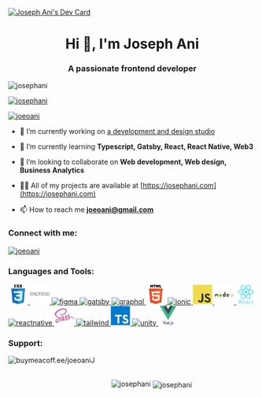 <a href="https://app.daily.dev/JosephAni"><img src="https://api.daily.dev/devcards/c7a834d52dc54e0a8347cd930edaa7c4.png?r=qsz" width="400" alt="Joseph Ani's Dev Card"/></a>
<h1 align="center">Hi 👋, I'm Joseph Ani</h1>
<h3 align="center">A passionate frontend developer</h3>

<p align="left"> <img src="https://komarev.com/ghpvc/?username=josephani&label=Profile%20views&color=0e75b6&style=flat" alt="josephani" /> </p>

<p align="left"> <a href="https://github.com/ryo-ma/github-profile-trophy"><img src="https://github-profile-trophy.vercel.app/?username=josephani" alt="josephani" /></a> </p>

<p align="left"> <a href="https://twitter.com/joeoani" target="blank"><img src="https://img.shields.io/twitter/follow/joeoani?logo=twitter&style=for-the-badge" alt="joeoani" /></a> </p>

- 🔭 I’m currently working on [a development and design studio](https://www.greyjoe.com/)

- 🌱 I’m currently learning **Typescript, Gatsby, React, React Native, Web3**

- 👯 I’m looking to collaborate on **Web development, Web design, Business Analytics**

- 👨‍💻 All of my projects are available at [https://josephani.com](https://josephani.com)

- 📫 How to reach me **joeoani@gmail.com**

<h3 align="left">Connect with me:</h3>
<p align="left">
<a href="https://twitter.com/joeoani" target="blank"><img align="center" src="https://raw.githubusercontent.com/rahuldkjain/github-profile-readme-generator/master/src/images/icons/Social/twitter.svg" alt="joeoani" height="30" width="40" /></a>
</p>

<h3 align="left">Languages and Tools:</h3>
<p align="left"> <a href="https://www.w3schools.com/css/" target="_blank" rel="noreferrer"> <img src="https://raw.githubusercontent.com/devicons/devicon/master/icons/css3/css3-original-wordmark.svg" alt="css3" width="40" height="40"/> </a> <a href="https://expressjs.com" target="_blank" rel="noreferrer"> <img src="https://raw.githubusercontent.com/devicons/devicon/master/icons/express/express-original-wordmark.svg" alt="express" width="40" height="40"/> </a> <a href="https://www.figma.com/" target="_blank" rel="noreferrer"> <img src="https://www.vectorlogo.zone/logos/figma/figma-icon.svg" alt="figma" width="40" height="40"/> </a> <a href="https://www.gatsbyjs.com/" target="_blank" rel="noreferrer"> <img src="https://www.vectorlogo.zone/logos/gatsbyjs/gatsbyjs-icon.svg" alt="gatsby" width="40" height="40"/> </a> <a href="https://graphql.org" target="_blank" rel="noreferrer"> <img src="https://www.vectorlogo.zone/logos/graphql/graphql-icon.svg" alt="graphql" width="40" height="40"/> </a> <a href="https://www.w3.org/html/" target="_blank" rel="noreferrer"> <img src="https://raw.githubusercontent.com/devicons/devicon/master/icons/html5/html5-original-wordmark.svg" alt="html5" width="40" height="40"/> </a> <a href="https://ionicframework.com" target="_blank" rel="noreferrer"> <img src="https://upload.wikimedia.org/wikipedia/commons/d/d1/Ionic_Logo.svg" alt="ionic" width="40" height="40"/> </a> <a href="https://developer.mozilla.org/en-US/docs/Web/JavaScript" target="_blank" rel="noreferrer"> <img src="https://raw.githubusercontent.com/devicons/devicon/master/icons/javascript/javascript-original.svg" alt="javascript" width="40" height="40"/> </a> <a href="https://nodejs.org" target="_blank" rel="noreferrer"> <img src="https://raw.githubusercontent.com/devicons/devicon/master/icons/nodejs/nodejs-original-wordmark.svg" alt="nodejs" width="40" height="40"/> </a> <a href="https://reactjs.org/" target="_blank" rel="noreferrer"> <img src="https://raw.githubusercontent.com/devicons/devicon/master/icons/react/react-original-wordmark.svg" alt="react" width="40" height="40"/> </a> <a href="https://reactnative.dev/" target="_blank" rel="noreferrer"> <img src="https://reactnative.dev/img/header_logo.svg" alt="reactnative" width="40" height="40"/> </a> <a href="https://sass-lang.com" target="_blank" rel="noreferrer"> <img src="https://raw.githubusercontent.com/devicons/devicon/master/icons/sass/sass-original.svg" alt="sass" width="40" height="40"/> </a> <a href="https://tailwindcss.com/" target="_blank" rel="noreferrer"> <img src="https://www.vectorlogo.zone/logos/tailwindcss/tailwindcss-icon.svg" alt="tailwind" width="40" height="40"/> </a> <a href="https://www.typescriptlang.org/" target="_blank" rel="noreferrer"> <img src="https://raw.githubusercontent.com/devicons/devicon/master/icons/typescript/typescript-original.svg" alt="typescript" width="40" height="40"/> </a> <a href="https://unity.com/" target="_blank" rel="noreferrer"> <img src="https://www.vectorlogo.zone/logos/unity3d/unity3d-icon.svg" alt="unity" width="40" height="40"/> </a> <a href="https://vuejs.org/" target="_blank" rel="noreferrer"> <img src="https://raw.githubusercontent.com/devicons/devicon/master/icons/vuejs/vuejs-original-wordmark.svg" alt="vuejs" width="40" height="40"/> </a> </p>

<h3 align="left">Support:</h3>
<p><a href="https://www.buymeacoffee.com/buymeacoff.ee/joeoaniJ"> <img align="left" src="https://cdn.buymeacoffee.com/buttons/v2/default-yellow.png" height="50" width="210" alt="buymeacoff.ee/joeoaniJ" /></a></p><br><br>

<p><img align="left" src="https://github-readme-stats.vercel.app/api/top-langs?username=josephani&show_icons=true&locale=en&layout=compact" alt="josephani" /></p>

<p>&nbsp;<img align="center" src="https://github-readme-stats.vercel.app/api?username=josephani&show_icons=true&locale=en" alt="josephani" /></p>
